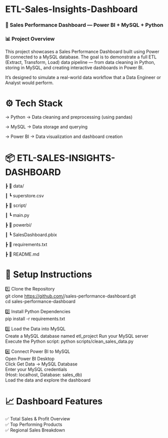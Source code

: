 # ETL-Sales-Insights-Dashboard

### 🧠 Sales Performance Dashboard — Power BI + MySQL + Python
### 📊 Project Overview

This project showcases a Sales Performance Dashboard built using Power BI connected to a MySQL database.
The goal is to demonstrate a full ETL (Extract, Transform, Load) data pipeline — from data cleaning in Python,
storing in MySQL, and creating interactive dashboards in Power BI.

It’s designed to simulate a real-world data workflow that a Data Engineer or Analyst would perform.

# ⚙️ Tech Stack
-> Python → Data cleaning and preprocessing (using pandas)

-> MySQL → Data storage and querying

-> Power BI → Data visualization and dashboard creation

# 📦 ETL-SALES-INSIGHTS-DASHBOARD
 ┣ 📁 data/
 
 ┃ ┗ superstore.csv
 
 ┣ 📁 script/
 
 ┃ ┗ main.py
 
 ┣ 📁 powerbi/
 
 ┃ ┗ SalesDashboard.pbix 
 
 ┣ 📄 requirements.txt  
 
 ┣ 📄 README.md                

# 🚀 Setup Instructions
1️⃣ Clone the Repository\
git clone https://github.com/<your-username>/sales-performance-dashboard.git\
cd sales-performance-dashboard

2️⃣ Install Python Dependencies\
pip install -r requirements.txt

3️⃣ Load the Data into MySQL\
Create a MySQL database named etl_project
Run your MySQL server
Execute the Python script:
python scripts/clean_sales_data.py

4️⃣ Connect Power BI to MySQL\
Open Power BI Desktop\
Click Get Data → MySQL Database\
Enter your MySQL credentials\
(Host: localhost, Database: sales_db)\
Load the data and explore the dashboard

# 📈 Dashboard Features
✅ Total Sales & Profit Overview\
✅ Top Performing Products\
✅ Regional Sales Breakdown
